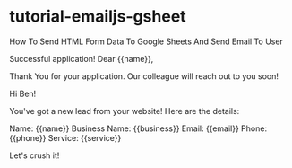 # tutorial-emailjs-gsheet
How To Send HTML Form Data To Google Sheets And Send Email To User


Successful application!
Dear {{name}},

Thank You for your application. Our colleague will reach out to you soon!

Hi Ben!

You've got a new lead from your website! Here are the details:

Name: {{name}}
Business Name: {{business}}
Email: {{email}}
Phone: {{phone}}
Service: {{service}}


Let's crush it!